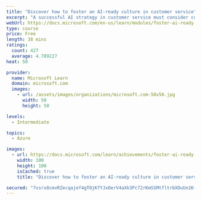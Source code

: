 ```yaml
---
title: "Discover how to foster an AI-ready culture in customer service"
excerpt: "A successful AI strategy in customer service must consider cultural issues, as well as business issues. The goal of this module is to enable you to think about AI transformation holistically, with a focus on the cultural changes necessary to make AI transformation successful."
webUrl: https://docs.microsoft.com/en-us/learn/modules/foster-ai-ready-culture-customer-service/
type: course
price: Free
length: 38 mins
ratings:
  count: 427
  average: 4.789227
heat: 50

provider:
  name: Microsoft Learn
  domain: microsoft.com
  images:
    - url: /assets/images/organizations/microsoft.com-50x50.jpg
      width: 50
      height: 50

levels:
  - Intermediate

topics:
  - Azure

images:
  - url: https://docs.microsoft.com/learn/achievements/foster-ai-ready-culture-customer-service-social.png
    width: 100
    height: 100
    isCached: true
    title: "Discover how to foster an AI-ready culture in customer service"

secured: "7vsrx8cmvRZecqajef4gTOjKfYJxOerV4aXk3Pc72rKmSSMtfltrbXDuUn1K+RxMepq5euDUUe8evzeqomRvqDzo1id4f9IjA8FV4tvA3ISppeGWUxDPhCDzjjYodCFKagtxIvq105/JGoufCsisuWnnN4us+hXYbkYSY+ijS57y2U1mAYUkBgvmw4A+p+GRNsLiclmuCD0OcYxlFekdyjmAzgRMfzeI41beb0BxgaJhSPwSoYy2c2umFrZ06MrmcPtriHvUYXcuWrxmKUIy906W9B6c+xq5CgDPkbQXCL3nj4kbPLQxPK3f2DBRKGXeUMFEi69AIbxct6q5gTz1vcxqjbqQxBq4Iep8nh5pl98UhFNE4WhfBir5f8rk2HS73c4VPkozkqqxCEBnptl2jw==;p+ycnfaWyCcOyxwkJ8j2LA=="
---
```


